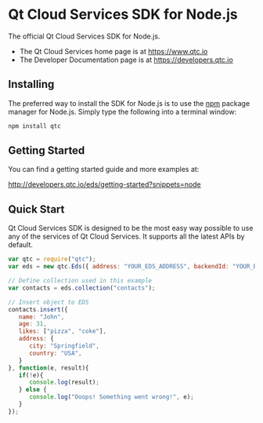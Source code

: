 # Qt Cloud Services SDK for Node.js

The official Qt Cloud Services SDK for Node.js.

* The Qt Cloud Services home page is at https://www.qtc.io
* The Developer Documentation page is at https://developers.qtc.io

## Installing
The preferred way to install the SDK for Node.js is to use the [npm](http://npmjs.org) package manager for Node.js. Simply type the following into a terminal window:

```sh
npm install qtc
```

## Getting Started

You can find a getting started guide and more examples at:

http://developers.qtc.io/eds/getting-started?snippets=node

## Quick Start

Qt Cloud Services SDK is designed to be the most easy way possible to use any of the services of Qt Cloud Services. It supports all the latest APIs by default.

```javascript
var qtc = require("qtc");
var eds = new qtc.Eds({ address: "YOUR_EDS_ADDRESS", backendId: "YOUR_BACKEND_ID"});

// Define collection used in this example
var contacts = eds.collection("contacts");

// Insert object to EDS
contacts.insert({
   name: "John",
   age: 31,
   likes: ["pizza", "coke"],
   address: {
      city: "Springfield",
      country: "USA",
   }
}, function(e, result){
   if(!e){
      console.log(result);
   } else {
      console.log("Ooops! Something went wrong!", e);
   }
});
```
